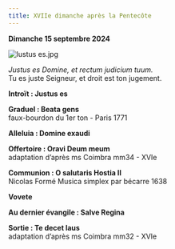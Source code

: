 ```yaml
---
title: XVIIe dimanche après la Pentecôte
---
```

**Dimanche 15 septembre 2024**  

![Iustus es.jpg]({{site.baseurl}}/images/Iustus%20es.jpg)

*Justus es Domine, et rectum judicium tuum.*  
Tu es juste Seigneur, et droit est ton jugement.

**Introït : Justus es**

**Graduel : Beata gens**  
faux-bourdon du 1er ton - Paris 1771

**Alleluia : Domine exaudi**

**Offertoire : Oravi Deum meum**  
adaptation d’après ms Coimbra mm34 - XVIe

**Communion : O salutaris Hostia II**  
Nicolas Formé Musica simplex par bécarre 1638

**Vovete**

**Au dernier évangile : Salve Regina**

**Sortie : Te decet laus**  
adaptation d’après ms Coimbra mm32 - XVIe